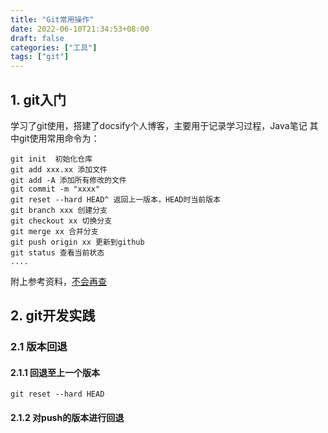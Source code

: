 ```yaml
---
title: "Git常用操作"
date: 2022-06-10T21:34:53+08:00
draft: false
categories: ["工具"]
tags: ["git"]
---
```


## 1. git入门
学习了git使用，搭建了docsify个人博客，主要用于记录学习过程，Java笔记
其中git使用常用命令为：

```
git init  初始化仓库 
git add xxx.xx 添加文件
git add -A 添加所有修改的文件
git commit -m "xxxx"
git reset --hard HEAD^ 返回上一版本，HEAD时当前版本 
git branch xxx 创建分支
git checkout xx 切换分支
git merge xx 合并分支
git push origin xx 更新到github
git status 查看当前状态
....
```
附上参考资料，[不会再查](https://mp.weixin.qq.com/s/swnwBiuyVmhs5iPqv3H6BQ)

## 2. git开发实践
### 2.1 版本回退
####  2.1.1 回退至上一个版本

```shell
git reset --hard HEAD
```

####  2.1.2 对push的版本进行回退

